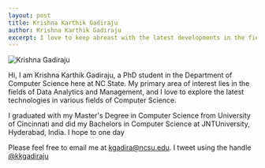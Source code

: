 ```yaml
---
layout: post
title: Krishna Karthik Gadiraju
author: Krishna Karthik Gadiraju
excerpt: I love to keep abreast with the latest developments in the fields of Computer Science. 
---
```



![Krishna Gadiraju]({{site.url}}/img/kgadira.png)


Hi, I am Krishna Karthik Gadiraju, a PhD student in the Department of Computer Science here at NC State. My primary area of interest lies in the fields of Data Analytics and Management, and I love to explore the latest technologies in various fields of Computer Science.

I graduated with my Master's Degree in Computer Science from University of Cincinnati and did my Bachelors in Computer Science at JNTUniversity, Hyderabad, India. I hope to one day 

Please feel free to email me at kgadira@ncsu.edu. I tweet using the handle [@kkgadiraju](https://twitter.com/kkgadiraju) 
